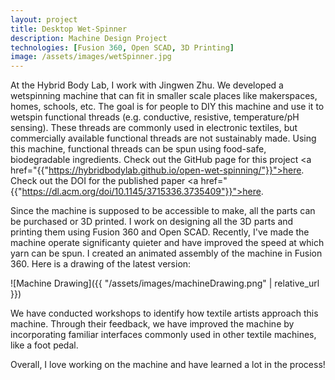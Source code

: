 ```yaml
---
layout: project
title: Desktop Wet-Spinner
description: Machine Design Project
technologies: [Fusion 360, Open SCAD, 3D Printing]
image: /assets/images/wetSpinner.jpg
---
```


At the Hybrid Body Lab, I work with Jingwen Zhu. We developed a wetspinning machine
that can fit in smaller scale places like makerspaces, homes, schools, etc.
The goal is for people to DIY this machine and use it to wetspin functional threads (e.g. conductive, resistive, temperature/pH sensing).
These threads are commonly used in electronic textiles, but commercially available functional threads are not sustainably made.
Using this machine, functional threads can be spun using food-safe, biodegradable ingredients.
Check out the GitHub page for this project <a href="{{"https://hybridbodylab.github.io/open-wet-spinning/"}}">here</a>.
Check out the DOI for the published paper <a href="{{"https://dl.acm.org/doi/10.1145/3715336.3735409"}}">here</a>.

Since the machine is supposed to be accessible to make, all the parts can be purchased or 3D printed.
I work on designing all the 3D parts and printing them using Fusion 360 and Open SCAD.
Recently, I've made the machine operate significanty quieter and have improved the speed at which yarn can be spun.
I created an animated assembly of the machine in Fusion 360. Here is a drawing of the latest version:

![Machine Drawing]({{ "/assets/images/machineDrawing.png" | relative_url }})

We have conducted workshops to identify how textile artists approach this machine. Through their feedback, we have improved the machine by incorporating familiar interfaces commonly used in other textile machines, like a foot pedal.

Overall, I love working on the machine and have learned a lot in the process!